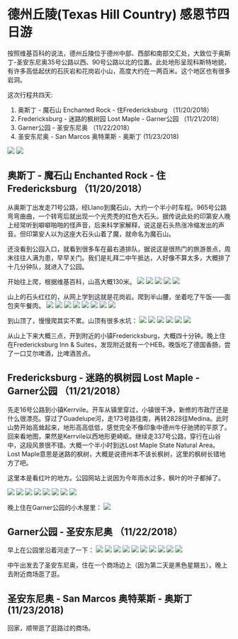 # 德州丘陵(Texas Hill Country) 感恩节四日游

按照维基百科的说法，德州丘陵位于德州中部、西部和南部交汇处，大致位于奥斯丁-圣安东尼奥35号公路以西、90号公路以北的位置。此处地形呈现科斯特地貌，有许多高低起伏的石灰岩和花岗岩小山，高度大约在一两百米。这个地区也有很多岩洞。

这次行程共四天:

1. 奥斯丁 - 魔石山 Enchanted Rock - 住Fredericksburg （11/20/2018）
2. Fredericksburg - 迷路的枫树园 Lost Maple - Garner公园 （11/21/2018）
3. Garner公园 - 圣安东尼奥 （11/22/2018）
4. 圣安东尼奥 - San Marcos 奥特莱斯 - 奥斯丁 (11/23/2018)

![](/images/2018-11-23-Hill-Country/hill-country-map-1.jpg)
![](/images/2018-11-23-Hill-Country/hill-country-map-2.jpg)

## 奥斯丁 - 魔石山 Enchanted Rock - 住Fredericksburg （11/20/2018）

从奥斯丁出发走71号公路，经Llano到魔石山，大约一个半小时车程。965号公路弯弯曲曲，一个转弯后就出现一个光秃秃的红色大石头。据传说此处的印第安人晚上经常听到噼噼啪啪的怪声音，后来科学家解释，说这是石头热涨冷缩发出的声音。但印第安人以为这座大石头山着了魔，就命名为魔石山。

还没看到公园入口，就看到很多车在最右道排队，据说这是很热门的旅游景点，周末往往人满为患，早早关门。我们是礼拜二中午抵达，人好像不算太多，大概排了十几分钟队，就进入了公园。

开始往上爬，根据维基百科，山高大概130米。
![](/images/2018-11-23-Hill-Country/DSC_0119.JPG)
![](/images/2018-11-23-Hill-Country/DSC_0123.JPG)
![](/images/2018-11-23-Hill-Country/DSC_0130.JPG)
![](/images/2018-11-23-Hill-Country/DSC_0134.JPG)
![](/images/2018-11-23-Hill-Country/DSC_0144.JPG)

山上的石头红红的，从网上学到这就是花岗岩。爬到半山腰，坐着吃了午饭——面包夹午餐肉。
![](/images/2018-11-23-Hill-Country/DSC_0147.JPG)
![](/images/2018-11-23-Hill-Country/DSC_0155.JPG)
![](/images/2018-11-23-Hill-Country/DSC_0156.JPG)
![](/images/2018-11-23-Hill-Country/DSC_0161.JPG)
![](/images/2018-11-23-Hill-Country/DSC_0169.JPG)
![](/images/2018-11-23-Hill-Country/DSC_0176.JPG)
![](/images/2018-11-23-Hill-Country/DSC_0181.JPG)
![](/images/2018-11-23-Hill-Country/DSC_0185.JPG)

到山顶了，慢慢爬其实不累。山顶有很多水坑：
![](/images/2018-11-23-Hill-Country/DSC_0202.JPG)
![](/images/2018-11-23-Hill-Country/DSC_0205.JPG)
![](/images/2018-11-23-Hill-Country/DSC_0217.JPG)
![](/images/2018-11-23-Hill-Country/DSC_0225.JPG)
![](/images/2018-11-23-Hill-Country/DSC_0230.JPG)
![](/images/2018-11-23-Hill-Country/DSC_0241.JPG)

从山上下来大概三点，开到附近的小镇Fredericksburg，大概四十分钟。晚上住在Fredericksburg Inn & Suites，发现附近就有一个HEB。晚饭吃了德国香肠，尝了一口艾尔啤酒，比啤酒苦点。

## Fredericksburg - 迷路的枫树园 Lost Maple - Garner公园 （11/21/2018）

先走16号公路到小镇Kerrvile。开车从镇里穿过，小镇很干净，新修的市政厅还是什么很漂亮。穿过了Guadelupe河，走173号路往南，再转2828往Medina。此时山势开始高耸起来，地形高高低低，感觉完全不像印象中德州牛仔驰骋的平原了。回来看地图，果然是Kerrvile以西地形更崎岖。继续走337号公路，穿行在山谷中，这段风景很不错。大概一个半小时到达Lost Maple State Natural Area。Lost Maple意思是迷路的枫树，大概是说德州本不该长枫树，这里的枫树长错地方了吧。

这里本是看红叶的地方。公园网站上说因为今年雨水过多，枫叶的叶子都掉了。

![](/images/2018-11-23-Hill-Country/DSC_0263.JPG)
![](/images/2018-11-23-Hill-Country/DSC_0275.JPG)
![](/images/2018-11-23-Hill-Country/DSC_0281.JPG)
![](/images/2018-11-23-Hill-Country/DSC_0297.JPG)
![](/images/2018-11-23-Hill-Country/DSC_0334.JPG)
![](/images/2018-11-23-Hill-Country/DSC_0336.JPG)
![](/images/2018-11-23-Hill-Country/DSC_0342.JPG)
![](/images/2018-11-23-Hill-Country/DSC_0398.JPG)

晚上住在Garner公园的小木屋里：
![](/images/2018-11-23-Hill-Country/DSC_0406.JPG)

## Garner公园 - 圣安东尼奥 （11/22/2018）
早上在公园里沿着河走了一下：
![](/images/2018-11-23-Hill-Country/DSC_0398.JPG)
![](/images/2018-11-23-Hill-Country/DSC_0406.JPG)
![](/images/2018-11-23-Hill-Country/DSC_0438.JPG)
![](/images/2018-11-23-Hill-Country/DSC_0439.JPG)
![](/images/2018-11-23-Hill-Country/DSC_0460.JPG)
![](/images/2018-11-23-Hill-Country/DSC_0463.JPG)
![](/images/2018-11-23-Hill-Country/DSC_0465.JPG)
![](/images/2018-11-23-Hill-Country/DSC_0473.JPG)
![](/images/2018-11-23-Hill-Country/DSC_0477.JPG)
![](/images/2018-11-23-Hill-Country/DSC_0487.JPG)

中午出发去了圣安东尼奥，住在一个商场边上（因为第二天是黑色星期五）。晚上去附近商场逛了逛。

## 圣安东尼奥 - San Marcos 奥特莱斯 - 奥斯丁 (11/23/2018)

回家，顺带逛了逛路过的商场。






